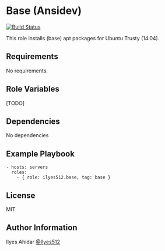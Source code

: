 Base (Ansidev)
=========
[![Build Status](https://travis-ci.org/Ilyes512/ansible-role-base.svg)](https://travis-ci.org/Ilyes512/ansible-role-base)

This role installs (base) apt packages for Ubuntu Trusty (14.04).

Requirements
------------

No requirements.

Role Variables
--------------

[TODO]

Dependencies
------------

No dependencies

Example Playbook
----------------
```
- hosts: servers
  roles:
    - { role: ilyes512.base, tag: base }
```

License
-------

MIT

Author Information
------------------

Ilyes Ahidar [@Ilyes512](https://twitter.com/ilyes512)
